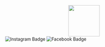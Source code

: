 <div id="header" align="center">
  <img src="https://media.giphy.com/media/xTiTnwtxXU2SbrTsmA/giphy.gif" width="100"/>
</div>
<div id="badges">
  <img src="https://img.shields.io/badge/Instagram-%20-red?logo=instagram&logoColor=white&style=for-the-badge" alt="Instagram Badge"/>
  <img src="https://img.shields.io/badge/facebook-%20-blue?logo=facebook&logoColor=white&style=for-the-badge" alt="Facebook Badge"/>
</div>
